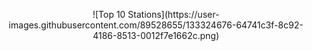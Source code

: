 
<p align="center">
  ![Top 10 Stations](https://user-images.githubusercontent.com/89528655/133324676-64741c3f-8c92-4186-8513-0012f7e1662c.png)
</p>

